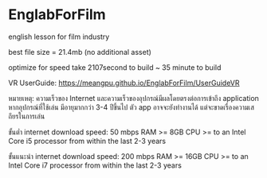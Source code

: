 # EnglabForFilm

english lesson for film industry

best file size = 21.4mb (no additional asset)

optimize for speed take 2107second to build
~ 35 minute to build

VR UserGuide: https://meangpu.github.io/EnglabForFilm/UserGuideVR

หมายเหตุ: ความเร็วของ Internet และความเร็วของอุปกรณ์มีผลโดยตรงต่อการเข้าถึง application
หากอุปกรณ์ที่ใช้เล่น มีอายุมากกว่า 3-4 ปีขึ้นไป ตัว app อาจจะยังทำงานได้ แต่จะขาดเรื่องความเสถึยรในการเล่น

ขั้นต่ำ
internet download speed: 50 mbps
RAM >= 8GB
CPU >= to an Intel Core i5 processor from within the last 2-3 years

ขั้นแนะนำ
internet download speed: 200 mbps
RAM >= 16GB
CPU >= to an Intel Core i7 processor from within the last 2-3 years
